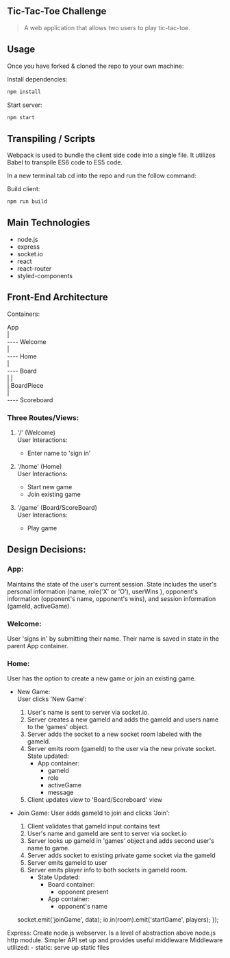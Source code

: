## Tic-Tac-Toe Challenge 

> A web application that allows two users to play tic-tac-toe.  


## Usage

Once you have forked & cloned the repo to your own machine:

Install dependencies:
```sh
npm install
```
Start server:
```sh
npm start
```

## Transpiling / Scripts
Webpack is used to bundle the client side code into a single file. It utilizes Babel to transpile ES6 code to ES5 code. 

In a new terminal tab cd into the repo and run the follow command:

Build client:
```sh
npm run build
```

## Main Technologies

- node.js 
- express
- socket.io
- react
- react-router
- styled-components

## Front-End Architecture

Containers: 

App  
 |  
 ---- Welcome  
 |  
 ---- Home  
 |  
 ---- Board  
 |      |  
 |      BoardPiece  
 |  
 ---- Scoreboard  

### Three Routes/Views:
   1. '/' (Welcome)  
     User Interactions:   
        - Enter name to 'sign in'  

   2. '/home' (Home)  
     User Interactions:  
        - Start new game  
        - Join existing game   

   3. '/game' (Board/ScoreBoard)  
     User Interactions:  
        - Play game  

## Design Decisions:

### App:
Maintains the state of the user's current session. State includes the user's personal information (name, role('X' or 'O'), userWins ), opponent's information (opponent's name, opponent's wins), and session information (gameId, activeGame).

### Welcome:
User 'signs in' by submitting their name. Their name is saved in state in the parent App container.

### Home:
User has the option to create a new game or join an existing game.
  - New Game:  
    User clicks 'New Game':  
      1. User's name is sent to server via socket.io.  
      2. Server creates a new gameId and adds the gameId and users name to the 'games' object.  
      3. Server adds the socket to a new socket room labeled with the gameId.     
      4. Server emits room (gameId) to the user via the new private socket.    
         State updated:  
           - App container:   
             - gameId  
             - role  
             - activeGame  
             - message  
      5. Client updates view to 'Board/Scoreboard' view  
  - Join Game:
    User adds gameId to join and clicks 'Join':
      1. Client validates that gameId input contains text
      2. User's name and gameId are sent to server via socket.io
      3. Server looks up gameId in 'games' object and adds second user's name to game.
      4. Server adds socket to existing private game socket via the gameId
      5. Server emits gameId to user
      6. Server emits player info to both sockets in gameId room.
         - State Updated:
           - Board container:  
             - opponent present   
           - App container: 
             - opponent's name


       socket.emit('joinGame', data);
    io.in(room).emit('startGame', players);
  }); 

   

Express: Create node.js webserver. Is a level of abstraction above node.js http module. Simpler API set up and provides useful middleware 
  Middleware utilized: 
    - static: serve up static files